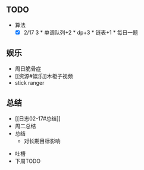 ## TODO
- 算法
	- [x] 2/17 3 * 单调队列+2 * dp+3 * 链表+1 * 每日一题

## 娱乐
- 周日脆骨症
- [[资源#娱乐]]木柜子视频
- stick ranger
## 总结
* [[日志02-17#总结]]
* 周二总结
* 总结
	* 对长期目标影响
- 吐槽
- 下周TODO